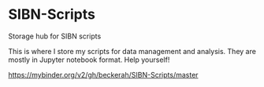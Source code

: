 # SIBN-Scripts
Storage hub for SIBN scripts

This is where I store my scripts for data management and analysis. They are mostly in Jupyter notebook format. Help yourself!

https://mybinder.org/v2/gh/beckerah/SIBN-Scripts/master

